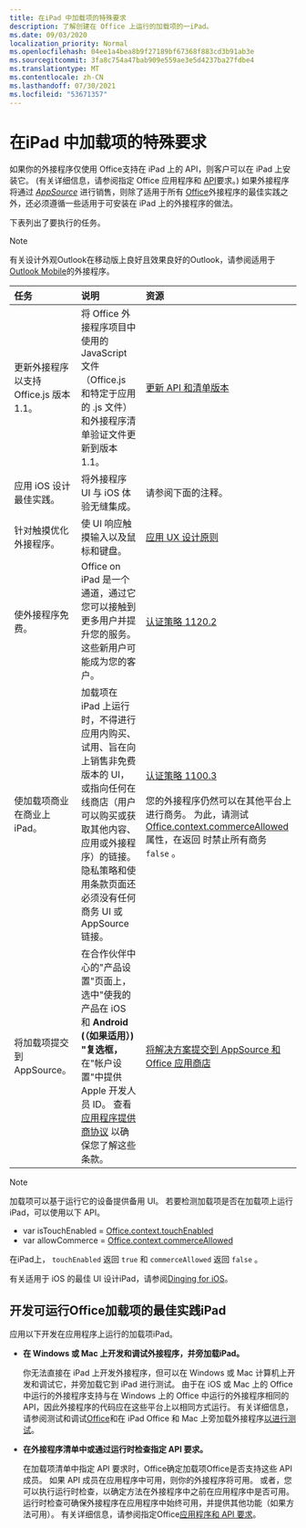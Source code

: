 ```yaml
---
title: 在iPad 中加载项的特殊要求
description: 了解创建在 Office 上运行的加载项的一iPad。
ms.date: 09/03/2020
localization_priority: Normal
ms.openlocfilehash: 04ee1a4bea8b9f27189bf67368f883cd3b91ab3e
ms.sourcegitcommit: 3fa8c754a47bab909e559ae3e5d4237ba27fdbe4
ms.translationtype: MT
ms.contentlocale: zh-CN
ms.lasthandoff: 07/30/2021
ms.locfileid: "53671357"
---
```

# <a name="special-requirements-for-add-ins-on-the-ipad"></a>在iPad 中加载项的特殊要求

如果你的外接程序仅使用 Office支持在 iPad 上的 API，则客户可以在 iPad 上安装它。  (有关详细信息，请参阅指定 Office 应用程序和 [API](specify-office-hosts-and-api-requirements.md)要求。) 如果外接程序将通过 *[AppSource](https://appsource.microsoft.com)* 进行销售，则除了适用于所有 [Office](../concepts/add-in-development-best-practices.md)外接程序的最佳实践之外，还必须遵循一些适用于可安装在 iPad 上的外接程序的做法。

下表列出了要执行的任务。

> [!NOTE]
> 有关设计外观Outlook在移动版上良好且效果良好的Outlook，请参阅适用于[Outlook Mobile](../outlook/outlook-mobile-addins.md)的外接程序。

|任务|说明|资源|
|:-----|:-----|:-----|
|更新外接程序以支持 Office.js 版本 1.1。|将 Office 外接程序项目中使用的 JavaScript 文件（Office.js 和特定于应用的 .js 文件）和外接程序清单验证文件更新到版本 1.1。|[更新 API 和清单版本](update-your-javascript-api-for-office-and-manifest-schema-version.md)|
|应用 iOS 设计最佳实践。|将外接程序 UI 与 iOS 体验无缝集成。| 请参阅下面的注释。 |
|针对触摸优化外接程序。|使 UI 响应触摸输入以及鼠标和键盘。|[应用 UX 设计原则](../concepts/add-in-development-best-practices.md#apply-ux-design-principles)|
|使外接程序免费。|Office on iPad 是一个通道，通过它您可以接触到更多用户并提升您的服务。这些新用户可能成为您的客户。|[认证策略 1120.2](/legal/marketplace/certification-policies#11202-acquisition-pricing-and-terms)|
|使加载项商业在商业上iPad。|加载项在 iPad 上运行时，不得进行应用内购买、试用、旨在向上销售非免费版本的 UI，或指向任何在线商店（用户可以购买或获取其他内容、应用或外接程序）的链接。隐私策略和使用条款页面还必须没有任何商务 UI 或 AppSource 链接。|[认证策略 1100.3](/legal/marketplace/certification-policies#11003-selling-additional-features)<br><br>您的外接程序仍然可以在其他平台上进行商务。 为此，请测试[Office.context.commerceAllowed](/javascript/api/office/office.context#commerceAllowed)属性，在返回 时禁止所有商务 `false` 。|
|将加载项提交到 AppSource。|在合作伙伴中心的"产品设置"页面上，选中"使我的产品在 iOS 和 **Android (（如果适用）) "复选框，** 在"帐户设置"中提供 Apple 开发人员 ID。 查看 [应用程序提供商协议](https://go.microsoft.com/fwlink/?linkid=715691) 以确保您了解这些条款。|[将解决方案提交到 AppSource 和 Office 应用商店](/office/dev/store/submit-to-appsource-via-partner-center)|

> [!NOTE]
> 加载项可以基于运行它的设备提供备用 UI。 若要检测加载项是否在加载项上运行iPad，可以使用以下 API。
>
> - var isTouchEnabled = [Office.context.touchEnabled](/javascript/api/office/office.context#touchEnabled)
> - var allowCommerce = [Office.context.commerceAllowed](/javascript/api/office/office.context#commerceAllowed)
>
> 在iPad上， `touchEnabled` 返回 `true` 和 `commerceAllowed` 返回 `false` 。
>
> 有关适用于 iOS 的最佳 UI 设计iPad，请参阅[Dinging for iOS](https://developer.apple.com/library/ios/documentation/UserExperience/Conceptual/MobileHIG/)。

## <a name="best-practices-for-developing-office-add-ins-that-can-run-on-ipad"></a>开发可运行Office加载项的最佳实践iPad

应用以下开发在应用程序上运行的加载项iPad。

-  **在 Windows 或 Mac 上开发和调试外接程序，并旁加载iPad。**

    你无法直接在 iPad 上开发外接程序，但可以在 Windows 或 Mac 计算机上开发和调试它，并旁加载它到 iPad 进行测试。 由于在 iOS 或 Mac 上的 Office 中运行的外接程序支持与在 Windows 上的 Office 中运行的外接程序相同的 API，因此外接程序的代码应在这些平台上以相同方式运行。 有关详细信息，请参阅测试和调试[Office](../testing/test-debug-office-add-ins.md)和在 iPad Office 和 Mac 上旁加载外接程序[以进行测试](../testing/sideload-an-office-add-in-on-ipad-and-mac.md)。

-  **在外接程序清单中或通过运行时检查指定 API 要求。**

    在加载项清单中指定 API 要求时，Office确定加载项Office是否支持这些 API 成员。 如果 API 成员在应用程序中可用，则你的外接程序将可用。 或者，您可以执行运行时检查，以确定方法在外接程序中之前在应用程序中是否可用。 运行时检查可确保外接程序在应用程序中始终可用，并提供其他功能（如果方法可用）。 有关详细信息，请参阅指定Office[应用程序和 API 要求](specify-office-hosts-and-api-requirements.md)。
